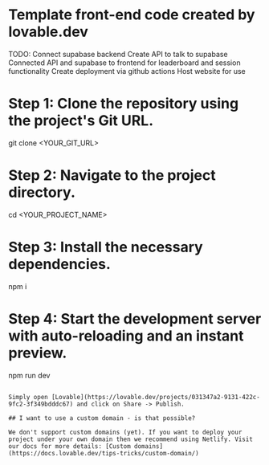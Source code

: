 # Template front-end code created by lovable.dev
TODO:
Connect supabase backend
Create API to talk to supabase
Connected API and supabase to frontend for leaderboard and session functionality
Create deployment via github actions
Host website for use


# Step 1: Clone the repository using the project's Git URL.
git clone <YOUR_GIT_URL>

# Step 2: Navigate to the project directory.
cd <YOUR_PROJECT_NAME>

# Step 3: Install the necessary dependencies.
npm i

# Step 4: Start the development server with auto-reloading and an instant preview.
npm run dev
```

Simply open [Lovable](https://lovable.dev/projects/031347a2-9131-422c-9fc2-3f349bdddc67) and click on Share -> Publish.

## I want to use a custom domain - is that possible?

We don't support custom domains (yet). If you want to deploy your project under your own domain then we recommend using Netlify. Visit our docs for more details: [Custom domains](https://docs.lovable.dev/tips-tricks/custom-domain/)
